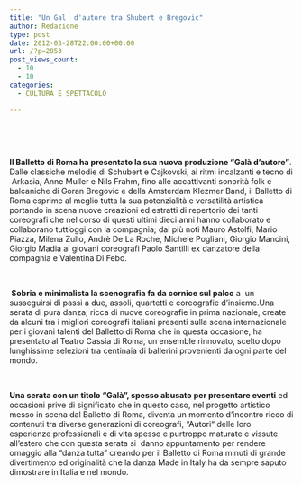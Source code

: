 ```yaml
---
title: "Un Gal  d'autore tra Shubert e Bregovic"
author: Redazione
type: post
date: 2012-03-28T22:00:00+00:00
url: /?p=2853
post_views_count:
  - 10
  - 10
categories:
  - CULTURA E SPETTACOLO

---
```

&nbsp;

&nbsp;

**Il Balletto di Roma ha presentato la sua nuova produzione &ldquo;Gal&agrave; d&rsquo;autore&rdquo;**. Dalle classiche melodie di Schubert e Cajkovski, ai ritmi incalzanti e tecno di &nbsp;Arkasia, Anne Muller e Nils Frahm, fino alle accattivanti sonorit&agrave; folk e balcaniche di Goran Bregovic e della Amsterdam Klezmer Band, il Balletto di Roma esprime al meglio tutta la sua potenzialit&agrave; e versatilit&agrave; artistica portando in scena nuove creazioni ed estratti di repertorio dei tanti coreografi che nel corso di questi ultimi dieci anni hanno collaborato e collaborano tutt&rsquo;oggi con la compagnia; dai pi&ugrave; noti Mauro Astolfi, Mario Piazza, Milena Zullo, Andr&egrave; De La Roche, Michele Pogliani, Giorgio Mancini, Giorgio Madia ai giovani coreografi Paolo Santilli ex danzatore della compagnia e Valentina Di Febo.

&nbsp;

**&nbsp;Sobria e minimalista la scenografia fa da cornice sul palco** a &nbsp;un susseguirsi di passi a due, assoli, quartetti e coreografie d&rsquo;insieme.Una serata di pura danza, ricca di nuove coreografie in prima nazionale, create da alcuni tra i migliori coreografi italiani presenti sulla scena internazionale per i giovani talenti del Balletto di Roma che in questa occasione, ha presentato al Teatro Cassia di Roma, un ensemble rinnovato, scelto dopo lunghissime selezioni tra centinaia di ballerini provenienti da ogni parte del mondo.

&nbsp;

**Una serata con un titolo &ldquo;Gal&agrave;&rdquo;, spesso abusato per presentare eventi** ed occasioni prive di significato che in questo caso, nel progetto artistico messo in scena dal Balletto di Roma, diventa un momento d&rsquo;incontro ricco di contenuti tra diverse generazioni di coreografi, &ldquo;Autori&ldquo; delle loro esperienze professionali e di vita spesso e purtroppo maturate e vissute all&rsquo;estero che con questa serata si &nbsp;danno appuntamento per rendere omaggio alla &ldquo;danza tutta&rdquo; creando per il Balletto di Roma minuti di grande divertimento ed originalit&agrave; che la danza Made in Italy ha da sempre saputo dimostrare in Italia e nel mondo.

&nbsp;

&nbsp;